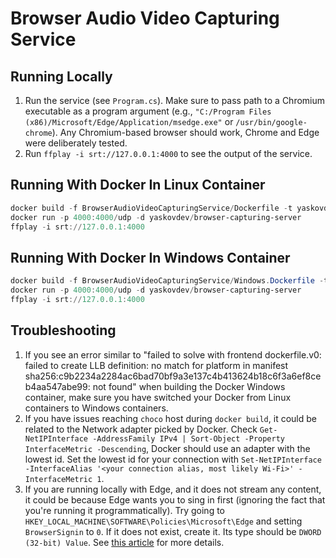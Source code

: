 # Browser Audio Video Capturing Service

## Running Locally

1. Run the service (see `Program.cs`). Make sure to pass path to a Chromium executable as a program argument
   (e.g., `"C:/Program Files (x86)/Microsoft/Edge/Application/msedge.exe"` or `/usr/bin/google-chrome`). Any
   Chromium-based browser should work, Chrome and Edge were deliberately tested.
2. Run `ffplay -i srt://127.0.0.1:4000` to see the output of the service.

## Running With Docker In Linux Container

```powershell
docker build -f BrowserAudioVideoCapturingService/Dockerfile -t yaskovdev/browser-capturing-server .
docker run -p 4000:4000/udp -d yaskovdev/browser-capturing-server
ffplay -i srt://127.0.0.1:4000
```

## Running With Docker In Windows Container

```powershell
docker build -f BrowserAudioVideoCapturingService/Windows.Dockerfile -t yaskovdev/browser-capturing-server .
docker run -p 4000:4000/udp -d yaskovdev/browser-capturing-server
ffplay -i srt://127.0.0.1:4000
```

## Troubleshooting

1. If you see an error similar to "failed to solve with frontend dockerfile.v0: failed to create LLB definition: no
   match
   for platform in manifest sha256:c9b2234a2284ac6bad70bf9a3e137c4b413624b18c6f3a6ef8ceb4aa547abe99: not found" when
   building the Docker Windows container, make sure you have switched your Docker from Linux containers to Windows
   containers.
2. If you have issues reaching `choco` host during `docker build`, it could be related to the Network
   adapter picked by Docker. Check `Get-NetIPInterface -AddressFamily IPv4 | Sort-Object -Property InterfaceMetric -Descending`, Docker
   should use an adapter with the lowest id. Set the lowest id for your connection
   with `Set-NetIPInterface -InterfaceAlias '<your connection alias, most likely Wi-Fi>' -InterfaceMetric 1`.
3. If you are running locally with Edge, and it does not stream any content, it could be because Edge wants you to sing in first (ignoring the fact that you're running it programmatically).
   Try going to `HKEY_LOCAL_MACHINE\SOFTWARE\Policies\Microsoft\Edge` and setting `BrowserSignin` to `0`. If it does not exist,
   create it. Its type should be `DWORD (32-bit) Value`. See [this article](https://www.tenforums.com/tutorials/162032-how-enable-disable-force-sign-microsoft-edge-chromium.html) for more details.
